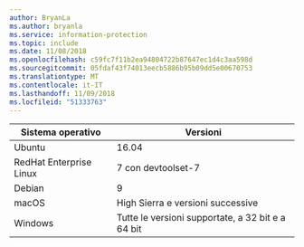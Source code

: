 ```yaml
---
author: BryanLa
ms.author: bryanla
ms.service: information-protection
ms.topic: include
ms.date: 11/08/2018
ms.openlocfilehash: c59fc7f11b2ea94804722b87647ec1d4c3aa598d
ms.sourcegitcommit: 05fdaf43f74013eecb5886b95b09dd5e00670753
ms.translationtype: MT
ms.contentlocale: it-IT
ms.lasthandoff: 11/09/2018
ms.locfileid: "51333763"
---
```

| Sistema operativo | Versioni |  
|------------------|----------|
| Ubuntu  |  16.04 |
| RedHat Enterprise Linux | 7 con devtoolset-7 |
| Debian  | 9 |
| macOS   | High Sierra e versioni successive |
| Windows | Tutte le versioni supportate, a 32 bit e a 64 bit |

